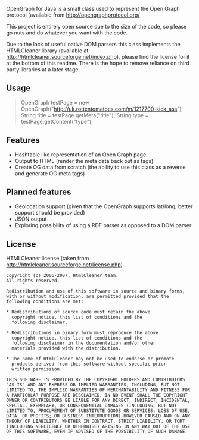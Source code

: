 OpenGraph for Java is a small class used to represent the Open Graph protocol (available from http://opengraphprotocol.org/

This project is entirely open source due to the size of the code, so please go nuts and do whatever you want with the code.

Due to the lack of useful native DOM parsers this class implements the HTMLCleaner library (available at http://htmlcleaner.sourceforge.net/index.php), please find the license for it at the bottom of this readme. There is the hope to remove reliance on third party libraries at a later stage.
## Usage ##
> OpenGraph testPage = new OpenGraph("http://uk.rottentomatoes.com/m/1217700-kick_ass");
> String title = testPage.getMeta("title");
> String type = testPage.getContent("type");

## Features ##
* Hashtable like representation of an Open Graph page
* Output to HTML (render the meta data back out as <meta> tags)
* Create OG data from scratch (the ability to use this class as a reverse and generate OG meta tags)

## Planned features ##
* Geolocation support (given that the OpenGraph supports lat/long, better support should be provided)
* JSON output
* Exploring possibility of using a RDF parser as opposed to a DOM parser

## License ##
HTMLCleaner license (taken from http://htmlcleaner.sourceforge.net/license.php)

    Copyright (c) 2006-2007, HtmlCleaner team.
    All rights reserved.
    
    Redistribution and use of this software in source and binary forms, 
    with or without modification, are permitted provided that the 
    following conditions are met:
    
    * Redistributions of source code must retain the above
      copyright notice, this list of conditions and the
      following disclaimer.
    
    * Redistributions in binary form must reproduce the above
      copyright notice, this list of conditions and the
      following disclaimer in the documentation and/or other
      materials provided with the distribution.
    
    * The name of HtmlCleaner may not be used to endorse or promote
      products derived from this software without specific prior
      written permission.
    
    THIS SOFTWARE IS PROVIDED BY THE COPYRIGHT HOLDERS AND CONTRIBUTORS 
    "AS IS" AND ANY EXPRESS OR IMPLIED WARRANTIES, INCLUDING, BUT NOT 
    LIMITED TO, THE IMPLIED WARRANTIES OF MERCHANTABILITY AND FITNESS FOR 
    A PARTICULAR PURPOSE ARE DISCLAIMED. IN NO EVENT SHALL THE COPYRIGHT 
    OWNER OR CONTRIBUTORS BE LIABLE FOR ANY DIRECT, INDIRECT, INCIDENTAL, 
    SPECIAL, EXEMPLARY, OR CONSEQUENTIAL DAMAGES (INCLUDING, BUT NOT 
    LIMITED TO, PROCUREMENT OF SUBSTITUTE GOODS OR SERVICES; LOSS OF USE, 
    DATA, OR PROFITS; OR BUSINESS INTERRUPTION) HOWEVER CAUSED AND ON ANY 
    THEORY OF LIABILITY, WHETHER IN CONTRACT, STRICT LIABILITY, OR TORT 
    (INCLUDING NEGLIGENCE OR OTHERWISE) ARISING IN ANY WAY OUT OF THE USE 
    OF THIS SOFTWARE, EVEN IF ADVISED OF THE POSSIBILITY OF SUCH DAMAGE.
